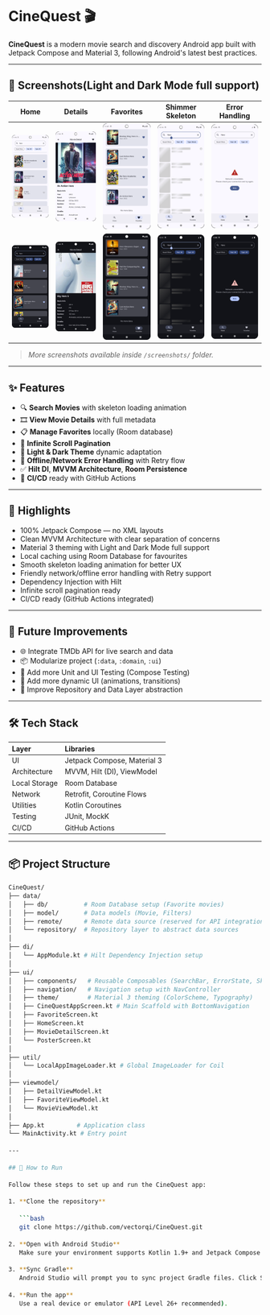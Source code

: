 # CineQuest 🎬

**CineQuest** is a modern movie search and discovery Android app built with Jetpack Compose and Material 3, following Android's latest best practices.

---

## 📱 Screenshots(Light and Dark Mode full support)
| Home | Details | Favorites | Shimmer Skeleton | Error Handling |
|:----:|:-------:|:---------:|:--------------:|:--------------:|
| ![home](screenshots/home_light.png) | ![detail](screenshots/detail_light.png) | ![favorites](screenshots/favourite_light.png) | ![error](screenshots/home_skeleton_light.png) |![error](screenshots/error_light.png) |
| ![home](screenshots/home_dark.png) | ![detail](screenshots/detail_dark.png) | ![favorites](screenshots/favourite_dark.png) | ![error](screenshots/home_skeleton_dark.png) | ![error](screenshots/error_dark.png) |
> _More screenshots available inside `/screenshots/` folder._

---

## ✨ Features

- 🔍 **Search Movies** with skeleton loading animation
- 🎞️ **View Movie Details** with full metadata
- 📋 **Manage Favorites** locally (Room database)
- 🔄 **Infinite Scroll Pagination**
- 🌙 **Light & Dark Theme** dynamic adaptation
- 🚫 **Offline/Network Error Handling** with Retry flow
- ✅ **Hilt DI**, **MVVM Architecture**, **Room Persistence**
- 🚀 **CI/CD** ready with GitHub Actions

---

## 🎨 Highlights

- 100% Jetpack Compose — no XML layouts
- Clean MVVM Architecture with clear separation of concerns
- Material 3 theming with Light and Dark Mode full support
- Local caching using Room Database for favourites
- Smooth skeleton loading animation for better UX
- Friendly network/offline error handling with Retry support
- Dependency Injection with Hilt
- Infinite scroll pagination ready
- CI/CD ready (GitHub Actions integrated)

---

## 🎯 Future Improvements

- 🌐 Integrate TMDb API for live search and data
- 📦 Modularize project (`:data`, `:domain`, `:ui`)
- 🧪 Add more Unit and UI Testing (Compose Testing)
- 📸 Add more dynamic UI (animations, transitions)
- 🧹 Improve Repository and Data Layer abstraction

---

## 🛠️ Tech Stack

| Layer | Libraries |
|:------|:----------|
| UI | Jetpack Compose, Material 3 |
| Architecture | MVVM, Hilt (DI), ViewModel |
| Local Storage | Room Database |
| Network | Retrofit, Coroutine Flows |
| Utilities | Kotlin Coroutines |
| Testing | JUnit, MockK |
| CI/CD | GitHub Actions |

---

## 📦 Project Structure

```bash
CineQuest/
├── data/
│   ├── db/          # Room Database setup (Favorite movies)
│   ├── model/       # Data models (Movie, Filters)
│   ├── remote/      # Remote data source (reserved for API integration)
│   └── repository/  # Repository layer to abstract data sources
│
├── di/
│   └── AppModule.kt # Hilt Dependency Injection setup
│
├── ui/
│   ├── components/   # Reusable Composables (SearchBar, ErrorState, Skeletons)
│   ├── navigation/   # Navigation setup with NavController
│   ├── theme/        # Material 3 theming (ColorScheme, Typography)
│   ├── CineQuestAppScreen.kt # Main Scaffold with BottomNavigation
│   ├── FavoriteScreen.kt
│   ├── HomeScreen.kt
│   ├── MovieDetailScreen.kt
│   └── PosterScreen.kt
│
├── util/
│   └── LocalAppImageLoader.kt # Global ImageLoader for Coil
│
├── viewmodel/
│   ├── DetailViewModel.kt
│   ├── FavoriteViewModel.kt
│   └── MovieViewModel.kt
│
├── App.kt         # Application class
└── MainActivity.kt # Entry point

---

## 🚀 How to Run

Follow these steps to set up and run the CineQuest app:

1. **Clone the repository**

   ```bash
   git clone https://github.com/vectorqi/CineQuest.git

2. **Open with Android Studio**
   Make sure your environment supports Kotlin 1.9+ and Jetpack Compose Compiler.

3. **Sync Gradle**
   Android Studio will prompt you to sync project Gradle files. Click Sync Now.

4. **Run the app**
   Use a real device or emulator (API Level 26+ recommended).
